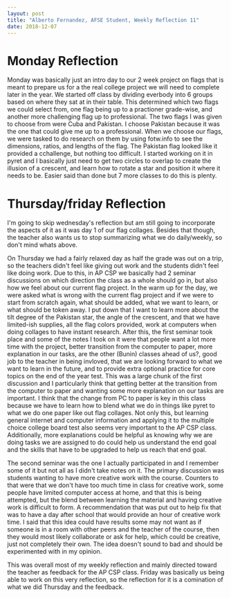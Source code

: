 ```yaml
---
layout: post
title: "Alberto Fernandez, AFSE Student, Weekly Reflection 11"
date: 2018-12-07
---
```


# Monday Reflection

Monday was basically just an intro day to our 2 week project on flags that is meant to prepare us for a the real college project we will need to complete later in the year. We started off class by dividing everbody into 6 groups based on where they sat at in their table. This determined which two flags we could select from, one flag being up to a practioner grade-wise, and another more challenging flag up to professional. The two flags I was given to choose from were Cuba and Pakistan. I choose Pakistan because it was the one that could give me up to a professional. When we choose our flags, we were tasked to do research on them by using fotw.info to see the dimensions, ratios, and lengths of the flag. The Pakistan flag looked like it provided a cchallenge, but nothing too difficult. I started working on it in pyret and I basically just need to get two circles to overlap to create the illusion of a crescent, and learn how to rotate a star and position it where it needs to be. Easier said than done but 7 more classes to do this is plenty.

# Thursday/friday Reflection

I'm going to skip wednesday's reflection but am still going to incorporate the aspects of it as it was day 1 of our flag collages. Besides that though, the teacher also wants us to stop summarizing what we do daily/weekly, so don't mind whats above.

On Thursday we had a fairly relaxed day as half the grade was out on a trip, so the teachers didn't feel like giving out work and the students didn't feel like doing work. Due to this, in AP CSP we basically had 2 seminar discussions on which direction the class as a whole should go in, but also how we feel about our current flag project. In the warm up for the day, we were asked what is wrong with the current flag project and if we were to start from scratch again, what should be added, what we want to learn, or what should be token away. I put down that I want to learn more about the tilt degree of the Pakistan star, the angle of the crescent, and that we have limited-ish supplies, all the flag colors provided, work at computers when doing collages to have instant research. After this, the first seminar took place and some of the notes I took on it were that people want a lot more time with the project, better transition from the computer to paper, more explanation in our tasks, are the other (Bunin) classes ahead of us?, good job to the teacher in being invloved, that we are looking forward to what we want to learn in the future, and to provide extra optional practice for core topics on the end of the year test. This was a large chunk of the first discussion and I particularly think that getting better at the transition from the computer to paper and wanting some more explanation on our tasks are important. I think that the change from PC to paper is key in this class because we have to learn how to blend what we do in things like pyret to what we do one paper like out flag collages. Not only this, but learning general internet and computer information and applying it to the multiple choice college board test also seems very important to the AP CSP class. Additionally, more explanations could be helpful as knowing why we are doing tasks we are assigned to do could help us understand the end goal and the skills that have to be upgraded to help us reach that end goal. 

The second seminar was the one I actually participated in and I remember some of it but not all as I didn't take notes on it. The primary discussion was students wanting to have more creative work with the course. Counters to that were that we don't have too much time in class for creative work, some people have limited computer access at home, and that this is being attempted, but the blend between learning the material and having creative work is difficult to form. A recommendation that was put out to help fix that was to have a day after school that would provide an hour of creative work time. I said that this idea could have results some may not want as if someone is in a room with other peers and the teacher of the course, then they would most likely collaborate or ask for help, which could be creative, just not completely their own. The idea doesn't sound to bad and should be experimented with in my opinion. 

This was overall most of my weekly reflection and mainly directed toward the teacher as feedback for the AP CSP class. Friday was basically us being able to work on this very reflection, so the reflection for it is a comination of what we did Thursday and the feedback.
